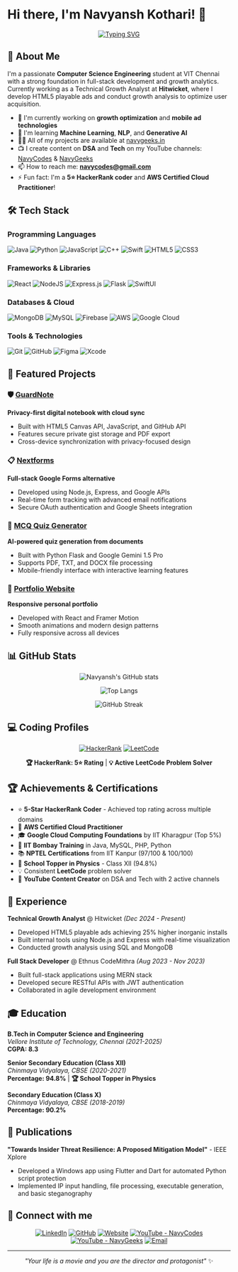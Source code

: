 # Hi there, I'm Navyansh Kothari! 👋

<div align="center">
  
[![Typing SVG](https://readme-typing-svg.herokuapp.com?font=Fira+Code&pause=1000&color=2196F3&center=true&vCenter=true&width=435&lines=Full+Stack+Developer;Technical+Growth+Analyst;5⭐+HackerRank+Coder;Always+learning+new+things)](https://git.io/typing-svg)

</div>

## 🚀 About Me

I'm a passionate **Computer Science Engineering** student at VIT Chennai with a strong foundation in full-stack development and growth analytics. Currently working as a Technical Growth Analyst at **Hitwicket**, where I develop HTML5 playable ads and conduct growth analysis to optimize user acquisition.

- 🔭 I'm currently working on **growth optimization** and **mobile ad technologies**
- 🌱 I'm learning **Machine Learning**, **NLP**, and **Generative AI**
- 👨‍💻 All of my projects are available at [navygeeks.in](https://navygeeks.in)
- 📺 I create content on **DSA** and **Tech** on my YouTube channels: [NavyCodes](https://youtube.com/@navycodes) & [NavyGeeks](https://youtube.com/@navygeeks)
- 📫 How to reach me: **navycodes@gmail.com**
- ⚡ Fun fact: I'm a **5⭐ HackerRank coder** and **AWS Certified Cloud Practitioner**!

## 🛠️ Tech Stack

### Programming Languages
![Java](https://img.shields.io/badge/java-%23ED8B00.svg?style=for-the-badge&logo=openjdk&logoColor=white)
![Python](https://img.shields.io/badge/python-3670A0?style=for-the-badge&logo=python&logoColor=white)
![JavaScript](https://img.shields.io/badge/javascript-%23323330.svg?style=for-the-badge&logo=javascript&logoColor=%23F7DF1E)
![C++](https://img.shields.io/badge/c++-%2300599C.svg?style=for-the-badge&logo=c%2B%2B&logoColor=white)
![Swift](https://img.shields.io/badge/swift-F54A2A?style=for-the-badge&logo=swift&logoColor=white)
![HTML5](https://img.shields.io/badge/html5-%23E34F26.svg?style=for-the-badge&logo=html5&logoColor=white)
![CSS3](https://img.shields.io/badge/css3-%231572B6.svg?style=for-the-badge&logo=css3&logoColor=white)

### Frameworks & Libraries
![React](https://img.shields.io/badge/react-%2320232a.svg?style=for-the-badge&logo=react&logoColor=%2361DAFB)
![NodeJS](https://img.shields.io/badge/node.js-6DA55F?style=for-the-badge&logo=node.js&logoColor=white)
![Express.js](https://img.shields.io/badge/express.js-%23404d59.svg?style=for-the-badge&logo=express&logoColor=%2361DAFB)
![Flask](https://img.shields.io/badge/flask-%23000.svg?style=for-the-badge&logo=flask&logoColor=white)
![SwiftUI](https://img.shields.io/badge/SwiftUI-0D96F6?style=for-the-badge&logo=swift&logoColor=white)

### Databases & Cloud
![MongoDB](https://img.shields.io/badge/MongoDB-%234ea94b.svg?style=for-the-badge&logo=mongodb&logoColor=white)
![MySQL](https://img.shields.io/badge/mysql-%2300f.svg?style=for-the-badge&logo=mysql&logoColor=white)
![Firebase](https://img.shields.io/badge/firebase-%23039BE5.svg?style=for-the-badge&logo=firebase)
![AWS](https://img.shields.io/badge/AWS-%23FF9900.svg?style=for-the-badge&logo=amazon-aws&logoColor=white)
![Google Cloud](https://img.shields.io/badge/GoogleCloud-%234285F4.svg?style=for-the-badge&logo=google-cloud&logoColor=white)

### Tools & Technologies
![Git](https://img.shields.io/badge/git-%23F05033.svg?style=for-the-badge&logo=git&logoColor=white)
![GitHub](https://img.shields.io/badge/github-%23121011.svg?style=for-the-badge&logo=github&logoColor=white)
![Figma](https://img.shields.io/badge/figma-%23F24E1E.svg?style=for-the-badge&logo=figma&logoColor=white)
![Xcode](https://img.shields.io/badge/Xcode-007ACC?style=for-the-badge&logo=Xcode&logoColor=white)

## 🌟 Featured Projects

### 🛡️ [GuardNote](https://github.com/navyansh1/guardnote)
**Privacy-first digital notebook with cloud sync**
- Built with HTML5 Canvas API, JavaScript, and GitHub API
- Features secure private gist storage and PDF export
- Cross-device synchronization with privacy-focused design

### 📋 [Nextforms](https://github.com/navyansh1/nextforms)
**Full-stack Google Forms alternative**
- Developed using Node.js, Express, and Google APIs
- Real-time form tracking with advanced email notifications
- Secure OAuth authentication and Google Sheets integration

### 🧠 [MCQ Quiz Generator](https://github.com/navyansh1/mcq-generator)
**AI-powered quiz generation from documents**
- Built with Python Flask and Google Gemini 1.5 Pro
- Supports PDF, TXT, and DOCX file processing
- Mobile-friendly interface with interactive learning features

### 💼 [Portfolio Website](https://navygeeks.in)
**Responsive personal portfolio**
- Developed with React and Framer Motion
- Smooth animations and modern design patterns
- Fully responsive across all devices

## 📊 GitHub Stats

<div align="center">
  
![Navyansh's GitHub stats](https://github-readme-stats.vercel.app/api?username=navyansh1&show_icons=true&theme=radical)

![Top Langs](https://github-readme-stats.vercel.app/api/top-langs/?username=navyansh1&layout=compact&theme=radical)

![GitHub Streak](https://github-readme-streak-stats.herokuapp.com/?user=navyansh1&theme=radical)

</div>

## 💻 Coding Profiles

<div align="center">

[![HackerRank](https://img.shields.io/badge/-Hackerrank-2EC866?style=for-the-badge&logo=HackerRank&logoColor=white)](https://hackerrank.com/navyansh1)
[![LeetCode](https://img.shields.io/badge/LeetCode-000000?style=for-the-badge&logo=LeetCode&logoColor=#d16c06)](https://leetcode.com/navyansh1)

**🏆 HackerRank: 5⭐ Rating** | **💡 Active LeetCode Problem Solver**

</div>

## 🏆 Achievements & Certifications

- ⭐ **5-Star HackerRank Coder** - Achieved top rating across multiple domains
- 🏅 **AWS Certified Cloud Practitioner**
- 🎓 **Google Cloud Computing Foundations** by IIT Kharagpur (Top 5%)
- 🐍 **IIT Bombay Training** in Java, MySQL, PHP, Python
- 📚 **NPTEL Certifications** from IIT Kanpur (97/100 & 100/100)
- 🏫 **School Topper in Physics** - Class XII (94.8%)
- 💡 Consistent **LeetCode** problem solver
- 🎥 **YouTube Content Creator** on DSA and Tech with 2 active channels

## 💼 Experience

**Technical Growth Analyst** @ Hitwicket *(Dec 2024 - Present)*
- Developed HTML5 playable ads achieving 25% higher inorganic installs
- Built internal tools using Node.js and Express with real-time visualization
- Conducted growth analysis using SQL and MongoDB

**Full Stack Developer** @ Ethnus CodeMithra *(Aug 2023 - Nov 2023)*
- Built full-stack applications using MERN stack
- Developed secure RESTful APIs with JWT authentication
- Collaborated in agile development environment

## 🎓 Education

**B.Tech in Computer Science and Engineering**  
*Vellore Institute of Technology, Chennai (2021-2025)*  
**CGPA: 8.3**

**Senior Secondary Education (Class XII)**  
*Chinmaya Vidyalaya, CBSE (2020-2021)*  
**Percentage: 94.8%** | **🏆 School Topper in Physics**

**Secondary Education (Class X)**  
*Chinmaya Vidyalaya, CBSE (2018-2019)*  
**Percentage: 90.2%**

## 📝 Publications

**"Towards Insider Threat Resilience: A Proposed Mitigation Model"** - IEEE Xplore
- Developed a Windows app using Flutter and Dart for automated Python script protection
- Implemented IP input handling, file processing, executable generation, and basic steganography

## 🤝 Connect with me

<div align="center">

[![LinkedIn](https://img.shields.io/badge/LinkedIn-%230077B5.svg?style=for-the-badge&logo=linkedin&logoColor=white)](https://linkedin.com/in/navyansh)
[![GitHub](https://img.shields.io/badge/github-%23121011.svg?style=for-the-badge&logo=github&logoColor=white)](https://github.com/navyansh1)
[![Website](https://img.shields.io/badge/website-000000?style=for-the-badge&logo=About.me&logoColor=white)](https://navygeeks.in)
[![YouTube - NavyCodes](https://img.shields.io/badge/NavyCodes-%23FF0000.svg?style=for-the-badge&logo=YouTube&logoColor=white)](https://youtube.com/@navycodes)
[![YouTube - NavyGeeks](https://img.shields.io/badge/NavyGeeks-%23FF0000.svg?style=for-the-badge&logo=YouTube&logoColor=white)](https://youtube.com/@navygeeks)
[![Email](https://img.shields.io/badge/Gmail-D14836?style=for-the-badge&logo=gmail&logoColor=white)](mailto:navycodes@gmail.com)

</div>

---

<div align="center">
  
*"Your life is a movie and you are the director and protagonist"* ✨

</div>
